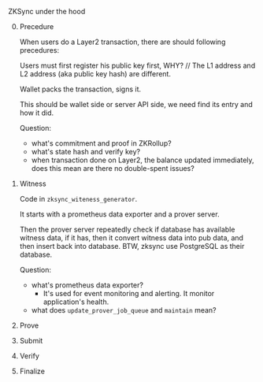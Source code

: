 ZKSync under the hood

0. Precedure

    When users do a Layer2 transaction, there are should following precedures:

    Users must first register his public key first, WHY? // The L1 address and L2 address (aka public key hash) are different.

    Wallet packs the transaction, signs it.

    This should be wallet side or server API side, we need find its entry and how it did.

    Question:

    - what's commitment and proof in ZKRollup?
    - what's state hash and verify key?
    - when transaction done on Layer2, the balance updated immediately, does this mean are there no double-spent issues?

1. Witness

   Code in `zksync_witeness_generator`.

   It starts with a prometheus data exporter and a prover server.

   Then the prover server repeatedly check if database has available witness data, if it has, then it convert witness
   data into pub data, and then insert back into database. BTW, zksync use PostgreSQL as their database.

   Question:

   - what's prometheus data exporter?
     - It's used for event monitoring and alerting. It monitor application's health.
   - what does `update_prover_job_queue` and `maintain` mean?

2. Prove

3. Submit

4. Verify

5. Finalize

